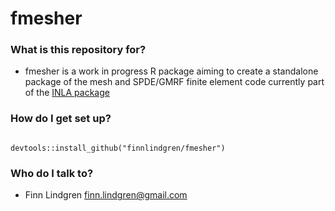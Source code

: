 # fmesher #

### What is this repository for? ###

* fmesher is a work in progress R package aiming to create a standalone package of the mesh and SPDE/GMRF finite element code currently part of the [INLA package](http://r-inla.org/)

### How do I get set up? ###

```{r }

devtools::install_github("finnlindgren/fmesher")
```

### Who do I talk to? ###

* Finn Lindgren <finn.lindgren@gmail.com>
